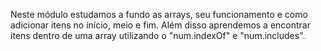 Neste módulo estudamos a fundo as arrays, seu funcionamento e como adicionar itens no início, meio e fim.
Além disso aprendemos a encontrar itens dentro de uma array utilizando o "num.indexOf" e "num.includes".